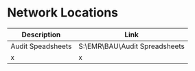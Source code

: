 # Network Locations

Description|Link
---|------
Audit Speadsheets|S:\EMR\BAU\Audit Spreadsheets
x|x
